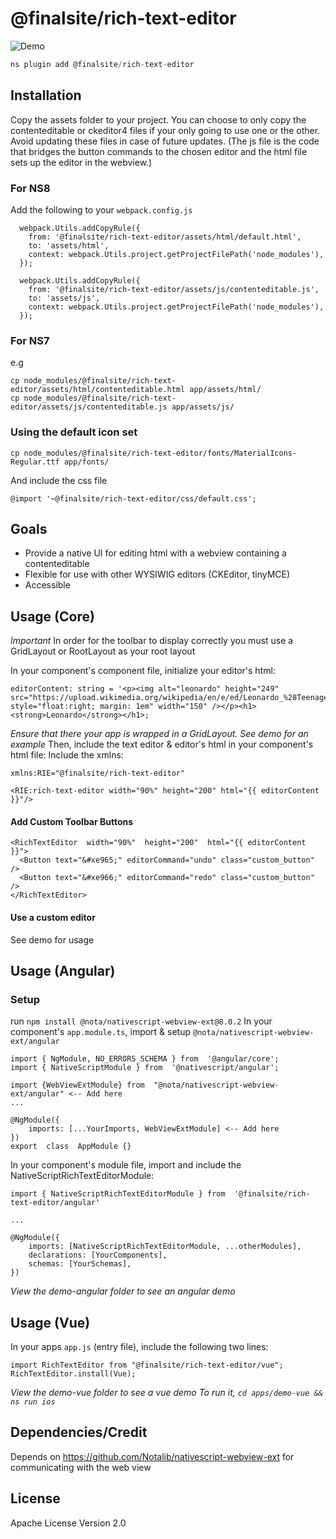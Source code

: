 # @finalsite/rich-text-editor

![Demo](https://cdn-std.droplr.net/files/acc_703718/GBLTsM)

```javascript
ns plugin add @finalsite/rich-text-editor
```

## Installation

Copy the assets folder to your project. You can choose to only copy the contenteditable or ckeditor4 files if your only going to use one or the other. Avoid updating these files in case of future updates. (The js file is the code that bridges the button commands to the chosen editor and the html file sets up the editor in the webview.)

### For NS8

Add the following to your `webpack.config.js`

```
  webpack.Utils.addCopyRule({
    from: '@finalsite/rich-text-editor/assets/html/default.html',
    to: 'assets/html',
    context: webpack.Utils.project.getProjectFilePath('node_modules'),
  });

  webpack.Utils.addCopyRule({
    from: '@finalsite/rich-text-editor/assets/js/contenteditable.js',
    to: 'assets/js',
    context: webpack.Utils.project.getProjectFilePath('node_modules'),
  });
```

### For NS7

e.g

```
cp node_modules/@finalsite/rich-text-editor/assets/html/contenteditable.html app/assets/html/
cp node_modules/@finalsite/rich-text-editor/assets/js/contenteditable.js app/assets/js/
```

### Using the default icon set

```
cp node_modules/@finalsite/rich-text-editor/fonts/MaterialIcons-Regular.ttf app/fonts/
```

And include the css file

```
@import '~@finalsite/rich-text-editor/css/default.css';
```

## Goals

- Provide a native UI for editing html with a webview containing a contenteditable
- Flexible for use with other WYSIWIG editors (CKEditor, tinyMCE)
- Accessible

## Usage (Core)

_Important_ In order for the toolbar to display correctly you must use a GridLayout or RootLayout as your root layout

In your component's component file, initialize your editor's html:

```
editorContent: string = '<p><img alt="leonardo" height="249" src="https://upload.wikimedia.org/wikipedia/en/e/ed/Leonardo_%28Teenage_Mutant_Ninja_Turtles%29.jpg" style="float:right; margin: 1em" width="150" /></p><h1><strong>Leonardo</strong></h1>;
```

_Ensure that there your app is wrapped in a GridLayout. See demo for an example_
Then, include the text editor & editor's html in your component's html file:
Include the xmlns:

```
xmlns:RIE="@finalsite/rich-text-editor"
```

```
<RIE:rich-text-editor width="90%" height="200" html="{{ editorContent }}"/>
```

#### Add Custom Toolbar Buttons

```
<RichTextEditor  width="90%"  height="200"  html="{{ editorContent }}">
  <Button text="&#xe965;" editorCommand="undo" class="custom_button" />
  <Button text="&#xe966;" editorCommand="redo" class="custom_button" />
</RichTextEditor>
```

#### Use a custom editor

<RichTextEditor width="90%" height="200" html="{{ editorContent }}" bridge="~/assets/js/ckeditor4.js" headAssets="https://cdn.ckeditor.com/4.16.1/standard-all/ckeditor.js"></RichTextEditor>

See demo for usage

## Usage (Angular)

### Setup

run `npm install @nota/nativescript-webview-ext@8.0.2`
In your component's `app.module.ts`, import & setup `@nota/nativescript-webview-ext/angular`

```
import { NgModule, NO_ERRORS_SCHEMA } from  '@angular/core';
import { NativeScriptModule } from  '@nativescript/angular';

import {WebViewExtModule} from  "@nota/nativescript-webview-ext/angular" <-- Add here
...

@NgModule({
	imports: [...YourImports, WebViewExtModule] <-- Add here
})
export  class  AppModule {}
```

In your component's module file, import and include the NativeScriptRichTextEditorModule:

```
import { NativeScriptRichTextEditorModule } from  '@finalsite/rich-text-editor/angular'

...

@NgModule({
	imports: [NativeScriptRichTextEditorModule, ...otherModules],
	declarations: [YourComponents],
	schemas: [YourSchemas],
})
```

_View the demo-angular folder to see an angular demo_

## Usage (Vue)

In your apps `app.js` (entry file), include the following two lines:

    import RichTextEditor from "@finalsite/rich-text-editor/vue";
    RichTextEditor.install(Vue);

_View the demo-vue folder to see a vue demo_
_To run it, `cd apps/demo-vue && ns run ios`_

## Dependencies/Credit

Depends on https://github.com/Notalib/nativescript-webview-ext for communicating with the web view

## License

Apache License Version 2.0
